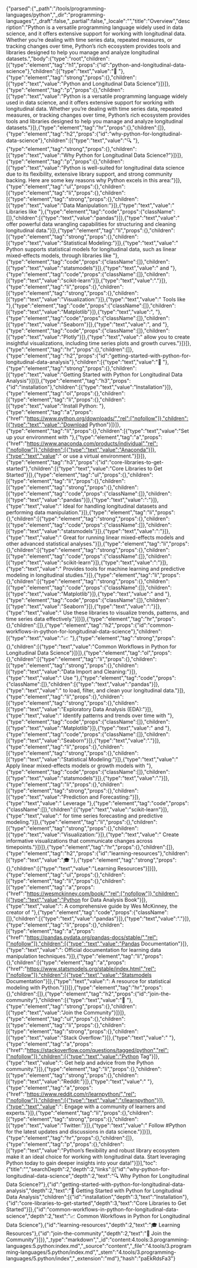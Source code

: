{"parsed":{"_path":"/tools/programming-languages/python","_dir":"programming-languages","_draft":false,"_partial":false,"_locale":"","title":"Overview","description":"Python is a versatile programming language widely used in data science, and it offers extensive support for working with longitudinal data. Whether you’re dealing with time series data, repeated measures, or tracking changes over time, Python’s rich ecosystem provides tools and libraries designed to help you manage and analyze longitudinal datasets.","body":{"type":"root","children":[{"type":"element","tag":"h1","props":{"id":"python-and-longitudinal-data-science"},"children":[{"type":"text","value":"🐍 "},{"type":"element","tag":"strong","props":{},"children":[{"type":"text","value":"Python and Longitudinal Data Science"}]}]},{"type":"element","tag":"p","props":{},"children":[{"type":"text","value":"Python is a versatile programming language widely used in data science, and it offers extensive support for working with longitudinal data. Whether you’re dealing with time series data, repeated measures, or tracking changes over time, Python’s rich ecosystem provides tools and libraries designed to help you manage and analyze longitudinal datasets."}]},{"type":"element","tag":"hr","props":{},"children":[]},{"type":"element","tag":"h2","props":{"id":"why-python-for-longitudinal-data-science"},"children":[{"type":"text","value":"🔍 "},{"type":"element","tag":"strong","props":{},"children":[{"type":"text","value":"Why Python for Longitudinal Data Science?"}]}]},{"type":"element","tag":"p","props":{},"children":[{"type":"text","value":"Python is well-suited for longitudinal data science due to its flexibility, extensive library support, and strong community backing. Here are some key reasons why Python excels in this area:"}]},{"type":"element","tag":"ul","props":{},"children":[{"type":"element","tag":"li","props":{},"children":[{"type":"element","tag":"strong","props":{},"children":[{"type":"text","value":"Data Manipulation:"}]},{"type":"text","value":" Libraries like "},{"type":"element","tag":"code","props":{"className":[]},"children":[{"type":"text","value":"pandas"}]},{"type":"text","value":" offer powerful data wrangling capabilities for structuring and cleaning longitudinal data."}]},{"type":"element","tag":"li","props":{},"children":[{"type":"element","tag":"strong","props":{},"children":[{"type":"text","value":"Statistical Modeling:"}]},{"type":"text","value":" Python supports statistical models for longitudinal data, such as linear mixed-effects models, through libraries like "},{"type":"element","tag":"code","props":{"className":[]},"children":[{"type":"text","value":"statsmodels"}]},{"type":"text","value":" and "},{"type":"element","tag":"code","props":{"className":[]},"children":[{"type":"text","value":"scikit-learn"}]},{"type":"text","value":"."}]},{"type":"element","tag":"li","props":{},"children":[{"type":"element","tag":"strong","props":{},"children":[{"type":"text","value":"Visualization:"}]},{"type":"text","value":" Tools like "},{"type":"element","tag":"code","props":{"className":[]},"children":[{"type":"text","value":"Matplotlib"}]},{"type":"text","value":", "},{"type":"element","tag":"code","props":{"className":[]},"children":[{"type":"text","value":"Seaborn"}]},{"type":"text","value":", and "},{"type":"element","tag":"code","props":{"className":[]},"children":[{"type":"text","value":"Plotly"}]},{"type":"text","value":" allow you to create insightful visualizations, including time series plots and growth curves."}]}]},{"type":"element","tag":"hr","props":{},"children":[]},{"type":"element","tag":"h2","props":{"id":"getting-started-with-python-for-longitudinal-data-analysis"},"children":[{"type":"text","value":"🚀 "},{"type":"element","tag":"strong","props":{},"children":[{"type":"text","value":"Getting Started with Python for Longitudinal Data Analysis"}]}]},{"type":"element","tag":"h3","props":{"id":"installation"},"children":[{"type":"text","value":"Installation"}]},{"type":"element","tag":"ol","props":{},"children":[{"type":"element","tag":"li","props":{},"children":[{"type":"text","value":"Install Python: "},{"type":"element","tag":"a","props":{"href":"https://www.python.org/downloads/","rel":["nofollow"]},"children":[{"type":"text","value":"Download Python"}]}]},{"type":"element","tag":"li","props":{},"children":[{"type":"text","value":"Set up your environment with "},{"type":"element","tag":"a","props":{"href":"https://www.anaconda.com/products/individual","rel":["nofollow"]},"children":[{"type":"text","value":"Anaconda"}]},{"type":"text","value":" or use a virtual environment."}]}]},{"type":"element","tag":"h3","props":{"id":"core-libraries-to-get-started"},"children":[{"type":"text","value":"Core Libraries to Get Started"}]},{"type":"element","tag":"ul","props":{},"children":[{"type":"element","tag":"li","props":{},"children":[{"type":"element","tag":"strong","props":{},"children":[{"type":"element","tag":"code","props":{"className":[]},"children":[{"type":"text","value":"pandas"}]},{"type":"text","value":":"}]},{"type":"text","value":" Ideal for handling longitudinal datasets and performing data manipulation."}]},{"type":"element","tag":"li","props":{},"children":[{"type":"element","tag":"strong","props":{},"children":[{"type":"element","tag":"code","props":{"className":[]},"children":[{"type":"text","value":"statsmodels"}]},{"type":"text","value":":"}]},{"type":"text","value":" Great for running linear mixed-effects models and other advanced statistical analyses."}]},{"type":"element","tag":"li","props":{},"children":[{"type":"element","tag":"strong","props":{},"children":[{"type":"element","tag":"code","props":{"className":[]},"children":[{"type":"text","value":"scikit-learn"}]},{"type":"text","value":":"}]},{"type":"text","value":" Provides tools for machine learning and predictive modeling in longitudinal studies."}]},{"type":"element","tag":"li","props":{},"children":[{"type":"element","tag":"strong","props":{},"children":[{"type":"element","tag":"code","props":{"className":[]},"children":[{"type":"text","value":"Matplotlib"}]},{"type":"text","value":" and "},{"type":"element","tag":"code","props":{"className":[]},"children":[{"type":"text","value":"Seaborn"}]},{"type":"text","value":":"}]},{"type":"text","value":" Use these libraries to visualize trends, patterns, and time series data effectively."}]}]},{"type":"element","tag":"hr","props":{},"children":[]},{"type":"element","tag":"h2","props":{"id":"common-workflows-in-python-for-longitudinal-data-science"},"children":[{"type":"text","value":"📈 "},{"type":"element","tag":"strong","props":{},"children":[{"type":"text","value":"Common Workflows in Python for Longitudinal Data Science"}]}]},{"type":"element","tag":"ol","props":{},"children":[{"type":"element","tag":"li","props":{},"children":[{"type":"element","tag":"strong","props":{},"children":[{"type":"text","value":"Data Import and Cleaning:"}]},{"type":"text","value":" Use "},{"type":"element","tag":"code","props":{"className":[]},"children":[{"type":"text","value":"pandas"}]},{"type":"text","value":" to load, filter, and clean your longitudinal data."}]},{"type":"element","tag":"li","props":{},"children":[{"type":"element","tag":"strong","props":{},"children":[{"type":"text","value":"Exploratory Data Analysis (EDA):"}]},{"type":"text","value":" Identify patterns and trends over time with "},{"type":"element","tag":"code","props":{"className":[]},"children":[{"type":"text","value":"Matplotlib"}]},{"type":"text","value":" and "},{"type":"element","tag":"code","props":{"className":[]},"children":[{"type":"text","value":"Seaborn"}]},{"type":"text","value":"."}]},{"type":"element","tag":"li","props":{},"children":[{"type":"element","tag":"strong","props":{},"children":[{"type":"text","value":"Statistical Modeling:"}]},{"type":"text","value":" Apply linear mixed-effects models or growth models with "},{"type":"element","tag":"code","props":{"className":[]},"children":[{"type":"text","value":"statsmodels"}]},{"type":"text","value":"."}]},{"type":"element","tag":"li","props":{},"children":[{"type":"element","tag":"strong","props":{},"children":[{"type":"text","value":"Prediction and Forecasting:"}]},{"type":"text","value":" Leverage "},{"type":"element","tag":"code","props":{"className":[]},"children":[{"type":"text","value":"scikit-learn"}]},{"type":"text","value":" for time series forecasting and predictive modeling."}]},{"type":"element","tag":"li","props":{},"children":[{"type":"element","tag":"strong","props":{},"children":[{"type":"text","value":"Visualization:"}]},{"type":"text","value":" Create informative visualizations that communicate changes across timepoints."}]}]},{"type":"element","tag":"hr","props":{},"children":[]},{"type":"element","tag":"h2","props":{"id":"learning-resources"},"children":[{"type":"text","value":"🎓 "},{"type":"element","tag":"strong","props":{},"children":[{"type":"text","value":"Learning Resources"}]}]},{"type":"element","tag":"ul","props":{},"children":[{"type":"element","tag":"li","props":{},"children":[{"type":"element","tag":"a","props":{"href":"https://wesmckinney.com/book/","rel":["nofollow"]},"children":[{"type":"text","value":"Python for Data Analysis Book"}]},{"type":"text","value":": A comprehensive guide by Wes McKinney, the creator of "},{"type":"element","tag":"code","props":{"className":[]},"children":[{"type":"text","value":"pandas"}]},{"type":"text","value":"."}]},{"type":"element","tag":"li","props":{},"children":[{"type":"element","tag":"a","props":{"href":"https://pandas.pydata.org/pandas-docs/stable/","rel":["nofollow"]},"children":[{"type":"text","value":"Pandas Documentation"}]},{"type":"text","value":": Official documentation for learning data manipulation techniques."}]},{"type":"element","tag":"li","props":{},"children":[{"type":"element","tag":"a","props":{"href":"https://www.statsmodels.org/stable/index.html","rel":["nofollow"]},"children":[{"type":"text","value":"Statsmodels Documentation"}]},{"type":"text","value":": A resource for statistical modeling with Python."}]}]},{"type":"element","tag":"hr","props":{},"children":[]},{"type":"element","tag":"h2","props":{"id":"join-the-community"},"children":[{"type":"text","value":"💬 "},{"type":"element","tag":"strong","props":{},"children":[{"type":"text","value":"Join the Community"}]}]},{"type":"element","tag":"ul","props":{},"children":[{"type":"element","tag":"li","props":{},"children":[{"type":"element","tag":"strong","props":{},"children":[{"type":"text","value":"Stack Overflow:"}]},{"type":"text","value":" "},{"type":"element","tag":"a","props":{"href":"https://stackoverflow.com/questions/tagged/python","rel":["nofollow"]},"children":[{"type":"text","value":"Python Tag"}]},{"type":"text","value":": Get help and advice from the Python community."}]},{"type":"element","tag":"li","props":{},"children":[{"type":"element","tag":"strong","props":{},"children":[{"type":"text","value":"Reddit:"}]},{"type":"text","value":" "},{"type":"element","tag":"a","props":{"href":"https://www.reddit.com/r/learnpython/","rel":["nofollow"]},"children":[{"type":"text","value":"r/learnpython"}]},{"type":"text","value":": Engage with a community of learners and experts."}]},{"type":"element","tag":"li","props":{},"children":[{"type":"element","tag":"strong","props":{},"children":[{"type":"text","value":"Twitter:"}]},{"type":"text","value":" Follow #Python for the latest updates and discussions in data science."}]}]},{"type":"element","tag":"hr","props":{},"children":[]},{"type":"element","tag":"p","props":{},"children":[{"type":"text","value":"Python’s flexibility and robust library ecosystem make it an ideal choice for working with longitudinal data. Start leveraging Python today to gain deeper insights into your data!"}]}],"toc":{"title":"","searchDepth":2,"depth":2,"links":[{"id":"why-python-for-longitudinal-data-science","depth":2,"text":"🔍 Why Python for Longitudinal Data Science?"},{"id":"getting-started-with-python-for-longitudinal-data-analysis","depth":2,"text":"🚀 Getting Started with Python for Longitudinal Data Analysis","children":[{"id":"installation","depth":3,"text":"Installation"},{"id":"core-libraries-to-get-started","depth":3,"text":"Core Libraries to Get Started"}]},{"id":"common-workflows-in-python-for-longitudinal-data-science","depth":2,"text":"📈 Common Workflows in Python for Longitudinal Data Science"},{"id":"learning-resources","depth":2,"text":"🎓 Learning Resources"},{"id":"join-the-community","depth":2,"text":"💬 Join the Community"}]}},"_type":"markdown","_id":"content:4.tools:3.programming-languages:5.python:index.md","_source":"content","_file":"4.tools/3.programming-languages/5.python/index.md","_stem":"4.tools/3.programming-languages/5.python/index","_extension":"md"},"hash":"paEkRdsFa3"}
